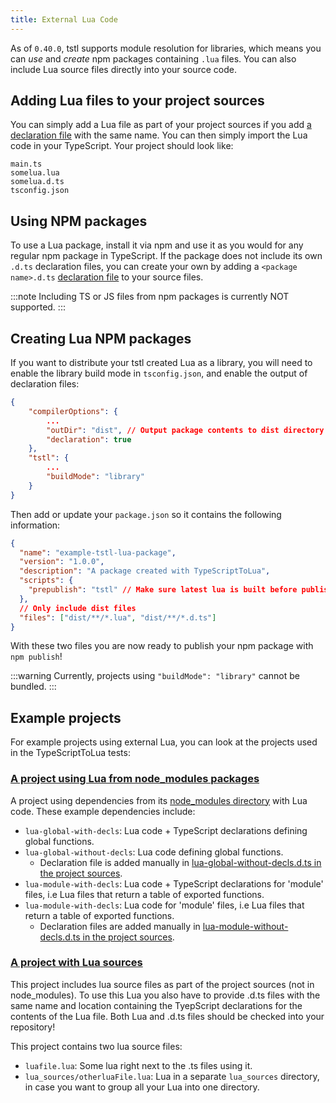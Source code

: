```yaml
---
title: External Lua Code
---
```


As of `0.40.0`, tstl supports module resolution for libraries, which means you can _use_ and _create_ npm packages containing `.lua` files. You can also include Lua source files directly into your source code.

## Adding Lua files to your project sources

You can simply add a Lua file as part of your project sources if you add [a declaration file](./advanced/writing-declarations.md) with the same name. You can then simply import the Lua code in your TypeScript. Your project should look like:

```
main.ts
somelua.lua
somelua.d.ts
tsconfig.json
```

## Using NPM packages

To use a Lua package, install it via npm and use it as you would for any regular npm package in TypeScript. If the package does not include its own `.d.ts` declaration files, you can create your own by adding a `<package name>.d.ts` [declaration file](./advanced/writing-declarations.md) to your source files.

:::note
Including TS or JS files from npm packages is currently NOT supported.
:::

## Creating Lua NPM packages

If you want to distribute your tstl created Lua as a library, you will need to enable the library build mode in `tsconfig.json`, and enable the output of declaration files:

```json title=json.config
{
    "compilerOptions": {
        ...
        "outDir": "dist", // Output package contents to dist directory
        "declaration": true
    },
    "tstl": {
        ...
        "buildMode": "library"
    }
}
```

Then add or update your `package.json` so it contains the following information:

```json title=package.json
{
  "name": "example-tstl-lua-package",
  "version": "1.0.0",
  "description": "A package created with TypeScriptToLua",
  "scripts": {
    "prepublish": "tstl" // Make sure latest lua is built before publishing
  },
  // Only include dist files
  "files": ["dist/**/*.lua", "dist/**/*.d.ts"]
}
```

With these two files you are now ready to publish your npm package with `npm publish`!

:::warning
Currently, projects using `"buildMode": "library"` cannot be bundled.
:::

## Example projects

For example projects using external Lua, you can look at the projects used in the TypeScriptToLua tests:

### [A project using Lua from node_modules packages](https://github.com/TypeScriptToLua/TypeScriptToLua/tree/master/test/transpile/module-resolution/project-with-node-modules)

A project using dependencies from its [node_modules directory](https://github.com/TypeScriptToLua/TypeScriptToLua/tree/master/test/transpile/module-resolution/project-with-node-modules/node_modules) with Lua code. These example dependencies include:

- `lua-global-with-decls`: Lua code + TypeScript declarations defining global functions.
- `lua-global-without-decls`: Lua code defining global functions.
  - Declaration file is added manually in [lua-global-without-decls.d.ts in the project sources](https://github.com/TypeScriptToLua/TypeScriptToLua/tree/master/test/transpile/module-resolution/project-with-node-modules).
- `lua-module-with-decls`: Lua code + TypeScript declarations for 'module' files, i.e Lua files that return a table of exported functions.
- `lua-module-with-decls`: Lua code for 'module' files, i.e Lua files that return a table of exported functions.
  - Declaration files are added manually in [lua-module-without-decls.d.ts in the project sources](https://github.com/TypeScriptToLua/TypeScriptToLua/tree/master/test/transpile/module-resolution/project-with-node-modules).

### [A project with Lua sources](https://github.com/TypeScriptToLua/TypeScriptToLua/tree/master/test/transpile/module-resolution/project-with-lua-sources)

This project includes lua source files as part of the project sources (not in node_modules). To use this Lua you also have to provide .d.ts files with the same name and location containing the TyepScript declarations for the contents of the Lua file. Both Lua and .d.ts files should be checked into your repository!

This project contains two lua source files:

- `luafile.lua`: Some lua right next to the .ts files using it.
- `lua_sources/otherluaFile.lua`: Lua in a separate `lua_sources` directory, in case you want to group all your Lua into one directory.

